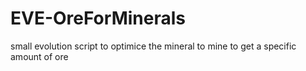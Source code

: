 # EVE-OreForMinerals
small evolution script to optimice the mineral to mine to get a specific amount of ore
